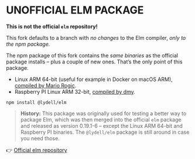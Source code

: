 # UNOFFICIAL ELM PACKAGE

**This is not the official `elm` repository!**

This fork defaults to a branch with _no changes_ to the Elm compiler, _only to the npm package._

The npm package of this fork contains the _same binaries_ as the official package installs – plus a couple of new ones. That’s the only point of this package.

- Linux ARM 64-bit (useful for example in Docker on macOS ARM), [compiled by Mario Rogic](https://github.com/supermario/elm-tooling-compiler/commit/3af7f31a0ad5c4c7fe6df51220b3ec3e1d62a643).
- Raspberry PI Linux ARM 32-bit, [compiled by dmy](https://github.com/dmy/elm-raspberry-pi).

```
npm install @lydell/elm
```

> **History:** This package was originally used for testing a better way to package Elm, which was then merged into the official `elm` package and released as version 0.19.1-6 – except the Linux ARM 64-bit and Raspberry PI binaries. The `@lydell/elm` package is still around in case you need those.

👉 [Official elm repository](https://github.com/elm/compiler)
